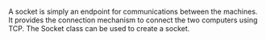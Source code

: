 A socket is simply an endpoint for communications between the machines.
It provides the connection mechanism to connect the two computers using
TCP. The Socket class can be used to create a socket.